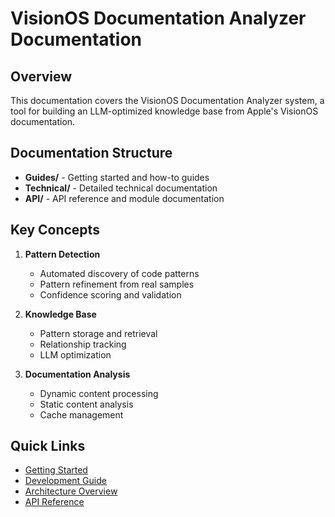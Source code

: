 # VisionOS Documentation Analyzer Documentation

## Overview
This documentation covers the VisionOS Documentation Analyzer system, a tool for building an LLM-optimized knowledge base from Apple's VisionOS documentation.

## Documentation Structure
- **Guides/** - Getting started and how-to guides
- **Technical/** - Detailed technical documentation
- **API/** - API reference and module documentation

## Key Concepts
1. **Pattern Detection**
   - Automated discovery of code patterns
   - Pattern refinement from real samples
   - Confidence scoring and validation

2. **Knowledge Base**
   - Pattern storage and retrieval
   - Relationship tracking
   - LLM optimization

3. **Documentation Analysis**
   - Dynamic content processing
   - Static content analysis
   - Cache management

## Quick Links
- [Getting Started](guides/QUICKSTART.md)
- [Development Guide](guides/DEVELOPMENT.md)
- [Architecture Overview](technical/ARCHITECTURE.md)
- [API Reference](api/CORE.md) 